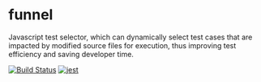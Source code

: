 # funnel

Javascript test selector, which can dynamically select test cases that are impacted by modified source files for execution, thus improving test efficiency and saving developer time.

[![Build Status](https://api.travis-ci.com/slxiao/funnel.png)](https://api.travis-ci.com/slxiao/funnel)
[![jest](https://jestjs.io/img/jest-badge.svg)](https://github.com/facebook/jest)
